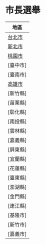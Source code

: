 # 市長選舉

|地區
|-
|[台北市]
|[新北市]
|[桃園市]
|[臺中市]
|[臺南市]
|[高雄市]
|[新竹縣]
|[苗栗縣]
|[彰化縣]
|[南投縣]
|[雲林縣]
|[嘉義縣]
|[屏東縣]
|[宜蘭縣]
|[花蓮縣]
|[臺東縣]
|[澎湖縣]
|[金門縣]
|[連江縣]
|[基隆市]
|[新竹市]
|[嘉義市]

[台北市]:https://www.cec.gov.tw/pc/zh_TW/TC/sm63000000000000000.html
[高雄市]:https://www.cec.gov.tw/pc/zh_TW/TC/sm64000000000000000.html
[新北市]:https://www.cec.gov.tw/pc/zh_TW/TC/sm65000000000000000.html
[台中市]:https://www.cec.gov.tw/pc/zh_TW/TC/sm66000000000000000.html
[台南市]:https://www.cec.gov.tw/pc/zh_TW/TC/sm67000000000000000.html
[桃園市]:https://www.cec.gov.tw/pc/zh_TW/TC/sm68000000000000000.html

